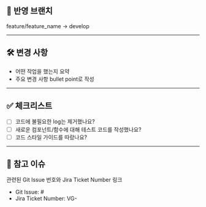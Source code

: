 ## 🎯 반영 브랜치
feature/feature_name -> develop

---

## 🛠️ 변경 사항
- 어떤 작업을 했는지 요약
- 주요 변경 사항 bullet point로 작성

---

## ✅ 체크리스트
- [ ] 코드에 불필요한 log는 제거했나요?
- [ ] 새로운 컴포넌트/함수에 대해 테스트 코드를 작성했나요?
- [ ] 코드 스타일 가이드를 따랐나요?

---

## 📎 참고 이슈
관련된 Git Issue 번호와 Jira Ticket Number 링크  
- Git Issue: #
- Jira Ticket Number: VG-
